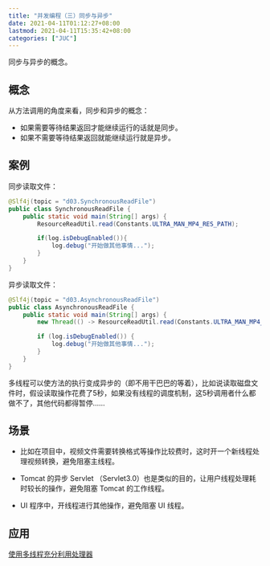 ```yaml
---
title: "并发编程（三）同步与异步"
date: 2021-04-11T01:12:27+08:00
lastmod: 2021-04-11T15:35:42+08:00
categories: ["JUC"]
---
```


同步与异步的概念。

<!--more-->

## 概念

从方法调用的角度来看，同步和异步的概念：

- 如果需要等待结果返回才能继续运行的话就是同步。
- 如果不需要等待结果返回就能继续运行就是异步。

## 案例

同步读取文件：

```java
@Slf4j(topic = "d03.SynchronousReadFile")
public class SynchronousReadFile {
    public static void main(String[] args) {
        ResourceReadUtil.read(Constants.ULTRA_MAN_MP4_RES_PATH);

        if(log.isDebugEnabled()){
            log.debug("开始做其他事情...");
        }
    }
}
```

异步读取文件：

```java
@Slf4j(topic = "d03.AsynchronousReadFile")
public class AsynchronousReadFile {
    public static void main(String[] args) {
        new Thread(() -> ResourceReadUtil.read(Constants.ULTRA_MAN_MP4_RES_PATH)).start();

        if (log.isDebugEnabled()) {
            log.debug("开始做其他事情...");
        }
    }
}
```

多线程可以使方法的执行变成异步的（即不用干巴巴的等着），比如说读取磁盘文件时，假设读取操作花费了5秒，如果没有线程的调度机制，这5秒调用者什么都做不了，其他代码都得暂停……

## 场景

- 比如在项目中，视频文件需要转换格式等操作比较费时，这时开一个新线程处理视频转换，避免阻塞主线程。
- Tomcat 的异步 Servlet （Servlet3.0）也是类似的目的，让用户线程处理耗时较长的操作，避免阻塞 Tomcat 的工作线程。

- UI 程序中，开线程进行其他操作，避免阻塞 UI 线程。

## 应用

[使用多线程充分利用处理器](../e01-optimize-use/#使用多线程充分利用处理器)
